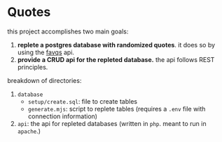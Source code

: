 # Quotes

this project accomplishes two main goals:
1. **replete a postgres database with randomized quotes**. it does so by using the [favqs](https://favqs.com/) api.
2. **provide a CRUD api for the repleted database.** the api follows REST principles.

breakdown of directories:
1. `database` 
    - `setup/create.sql`: file to create tables
    - `generate.mjs`: script to replete tables (requires a `.env` file with connection information)
2. `api`: the api for repleted databases (written in `php`. meant to run in `apache`.)